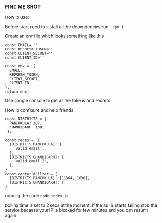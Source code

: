 ### FIND ME SHOT 

How to use:

Before start need to install all the dependencies 
run - ```npm i```

Create an env file which looks something like this
```
const EMAIL= ''
const REFRESH_TOKEN=''
const CLIENT_SECRET=''
const CLIENT_ID=''

const env =  {
  EMAIL,
  REFRESH_TOKEN,
  CLIENT_SECRET,
  CLIENT_ID,
};
return env;
```
Use google console to get all the tokens and secrets

How to configure and help friends
```
const DISTRICTS = {
  PANCHKULA: 187,
  CHANDIGARH: 108,
 };

const reces =  {
  [DISTRICTS.PANCHKULA]: [
    'valid email',
  ],
  [DISTRICTS.CHANDIGARH]: [
    'valid email 2',
  ],
}
const centerIdFilter = {
  [DISTRICTS.PANCHKULA]: [13364, 1030],
  [DISTRICTS.CHANDIGARH]: []
}
````


running the code
```node index.js```

polling time is set to 2 secs at the moment. If the api is starts failing stop the service because your IP is blocked for few minutes and you can resumt again
